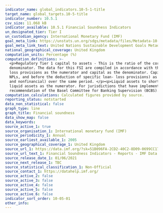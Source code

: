```yaml
---
indicator_name: global_indicators.10-5-1-title
target_name: global_targets.10-5-title
indicator_number: 10.5.1
csv_size: 11.068 kB
indicator_available: 10.5.1 Financial Soundness Indicators
un_designated_tier: Tier I
un_custodian_agency: International Monetary Fund (IMF)
goal_meta_link: https://unstats.un.org/sdgs/metadata/files/Metadata-10-05-01.pdf
goal_meta_link_text: United Nations Sustainable Development Goals Metadata (PDF 4.0 MB)
national_geographical_coverage: United Kingdom
computation_units: Percentage (%)
computation_definitions: >-
  <p>Regulatory Tier 1 capital to assets - This is the ratio of the core capital (Tier 1) to total (balance sheet) assets. </p><p>Regulatory Tier 1 capital to risk- weighted assets - It is calculated using total regulatory Tier 1 capital as the numerator and risk-weighted assets as the
  denominator. The data for this FSI are compiled in accordance with the guidelines of either Basel I, Basel II, or Basel III. </p><p>Nonperforming loans net of provisions to capital - This FSI is calculated by taking the value of nonperforming loans (NPLs) less the value of specific loan
  loss provisions as the numerator and capital as the denominator. Capital is measured as total regulatory capital. </p><p>Nonperforming loans to total gross loans - This FSI is calculated by using the value of NPLs as the numerator and the total value of the loan portfolio (including
  NPLs, and before the deduction of specific loan- loss provisions) as the denominator. </p><p>Return on assets - This FSI is calculated by dividing annualized net income before extraordinary items and taxes (as recommended in the FSI Guide) by the average value of total assets (financial
  and nonfinancial) over the same period. </p><p>Liquid assets to short-term liabilities - This FSI is calculated by using the core measure of liquid assets as the numerator and short-term liabilities as the denominator. The ratio can also be calculated by taking the broad measure of
  liquid assets as the numerator. For jurisdictions that have implemented Basel III, this indicator could be supplemented with the liquidity coverage ratio. </p><p>Net open position in foreign exchange to capital - The net open position in foreign exchange should be calculated based on the
  recommendation of the Basel Committee for Banking Supervision (BCBS). Capital should be total regulatory capital as net open position in foreign exchange is a supervisory concept.
computation_calculations: Calculated figures provided by source.
reporting_status: notstarted
data_non_statistical: false
graph_type: line
graph_title: Financial soundness
data_show_map: false
data_keywords:
source_active_1: true
source_organisation_1: International monetary fund (IMF)
source_periodicity_1: Annual
source_earliest_available_1: 2005
source_geographical_coverage_1: United Kingdom
source_url_1: https://data.imf.org/?sk=51B096FA-2CD2-40C2-8D09-0699CC1764DA&sId=1411569045760
source_url_text_1: Financial Soundness Indicators - Reports - IMF Data
source_release_date_1: 01/06/2021
source_next_release_1: TBC
source_statistical_classification_1: Non-Official
source_contact_1: https://datahelp.imf.org/
source_active_2: false
source_active_3: false
source_active_4: false
source_active_5: false
source_active_6: false
indicator_sort_order: 10-05-01
other_info: 
---
```


